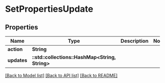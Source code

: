 # SetPropertiesUpdate

## Properties

Name | Type | Description | Notes
------------ | ------------- | ------------- | -------------
**action** | **String** |  | 
**updates** | **::std::collections::HashMap<String, String>** |  | 

[[Back to Model list]](../README.md#documentation-for-models) [[Back to API list]](../README.md#documentation-for-api-endpoints) [[Back to README]](../README.md)


